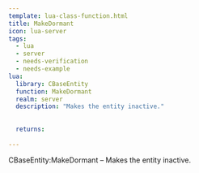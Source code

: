 ```yaml
---
template: lua-class-function.html
title: MakeDormant
icon: lua-server
tags:
  - lua
  - server
  - needs-verification
  - needs-example
lua:
  library: CBaseEntity
  function: MakeDormant
  realm: server
  description: "Makes the entity inactive."
  
  
  returns:
    
---
```


<div class="lua__search__keywords">
CBaseEntity:MakeDormant &#x2013; Makes the entity inactive.
</div>
